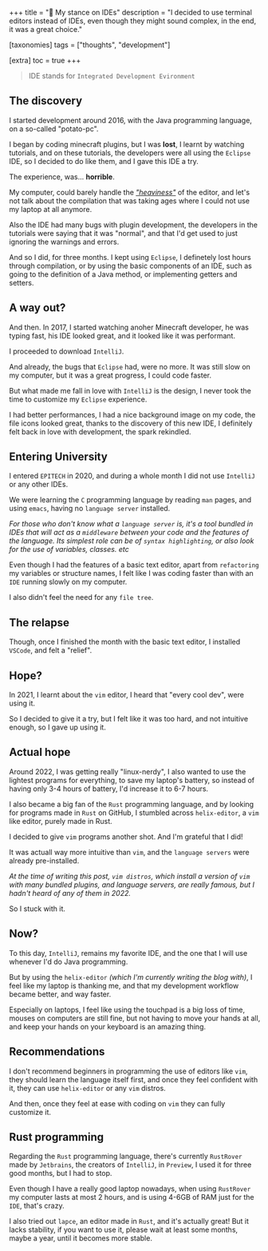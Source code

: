 +++
title = "🐌 My stance on IDEs"
description = "I decided to use terminal editors instead of IDEs, even though they might sound complex, in the end, it was a great choice."

[taxonomies]
tags = ["thoughts", "development"]

[extra]
toc = true
+++

> IDE stands for `Integrated Development Evironment`

## The discovery

I started development around 2016, with the Java programming language, on a so-called "potato-pc".

I began by coding minecraft plugins, but I was **lost**, I learnt by watching tutorials, and on these tutorials, the developers were all using the `Eclipse` IDE, so I decided to do like them, and I gave this IDE a try.

The experience, was... **horrible**.

My computer, could barely handle the <u>*"heaviness"*</u> of the editor, and let's not talk about the compilation that was taking ages where I could not use my laptop at all anymore.

Also the IDE had many bugs with plugin development, the developers in the tutorials were saying that it was "normal", and that I'd get used to just ignoring the warnings and errors.

And so I did, for three months. I kept using `Eclipse`, I definetely lost hours through compilation, or by using the basic components of an IDE, such as going to the definition of a Java method, or implementing getters and setters.

## A way out?

And then. In 2017, I started watching anoher Minecraft developer, he was typing fast, his IDE looked great, and it looked like it was performant.

I proceeded to download `IntelliJ`.

And already, the bugs that `Eclipse` had, were no more. It was still slow on my computer, but it was a great progress, I could code faster.

But what made me fall in love with `IntelliJ` is the design, I never took the time to customize my `Eclipse` experience.

I had better performances, I had a nice background image on my code, the file icons looked great, thanks to the discovery of this new IDE, I definitely felt back in love with development, the spark rekindled.

## Entering University

I entered `EPITECH` in 2020, and during a whole month I did not use `IntelliJ` or any other IDEs.

We were learning the `C` programming language by reading `man` pages, and using `emacs`, having no `language server` installed.

*For those who don't know what a `language server` is, it's a tool bundled in IDEs that will act as a `middleware` between your code and the features of the language. Its simplest role can be of `syntax highlighting`, or also look for the use of variables, classes. etc*

Even though I had the features of a basic text editor, apart from `refactoring` my variables or structure names, I felt like I was coding faster than with an `IDE` running slowly on my computer.

I also didn't feel the need for any `file tree`.

## The relapse

Though, once I finished the month with the basic text editor, I installed `VSCode`, and felt a "relief".

## Hope?

In 2021, I learnt about the `vim` editor, I heard that "every cool dev", were using it.

So I decided to give it a try, but I felt like it was too hard, and not intuitive enough, so I gave up using it.

## Actual hope

Around 2022, I was getting really "linux-nerdy", I also wanted to use the lightest programs for everything, to save my laptop's battery, so instead of having only 3-4 hours of battery, I'd increase it to 6-7 hours.

I also became a big fan of the `Rust` programming language, and by looking for programs made in `Rust` on GitHub, I stumbled across `helix-editor`, a `vim` like editor, purely made in Rust.

I decided to give `vim` programs another shot. And I'm grateful that I did!

It was actuall way more intuitive than `vim`, and the `language servers` were already pre-installed.

*At the time of writing this post, `vim distros`, which install a version of `vim` with many bundled plugins, and language servers, are really famous, but I hadn't heard of any of them in 2022.*

So I stuck with it.

## Now?

To this day, `IntelliJ`, remains my favorite IDE, and the one that I will use whenever I'd do Java programming.

But by using the `helix-editor` *(which I'm currently writing the blog with)*, I feel like my laptop is thanking me, and that my development workflow became better, and way faster.

Especially on laptops, I feel like using the touchpad is a big loss of time, mouses on computers are still fine, but not having to move your hands at all, and keep your hands on your keyboard is an amazing thing.

## Recommendations

I don't recommend beginners in programming the use of editors like `vim`, they should learn the language itself first, and once they feel confident with it, they can use `helix-editor` or any `vim` distros.

And then, once they feel at ease with coding on `vim` they can fully customize it.

## Rust programming

Regarding the `Rust` programming language, there's currently `RustRover` made by `Jetbrains`, the creators of `IntelliJ`, in `Preview`, I used it for three good months, but I had to stop.

Even though I have a really good laptop nowadays, when using `RustRover` my computer lasts at most 2 hours, and is using 4-6GB of RAM just for the `IDE`, that's crazy.

I also tried out `lapce`, an editor made in `Rust`, and it's actually great! But it lacks stability, if you want to use it, please wait at least some months, maybe a year, until it becomes more stable.
